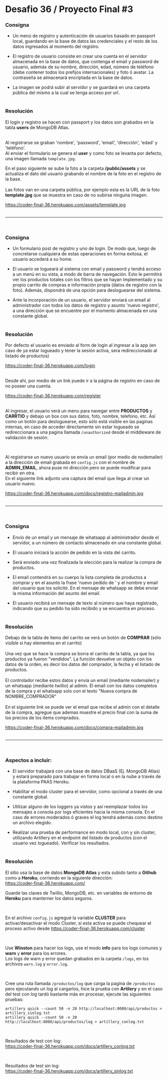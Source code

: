 # Desafio 36 / Proyecto Final #3

### Consigna

* Un menú de registro y autenticación de usuarios basado en passport local, guardando en la base de datos las credenciales y el resto de los datos ingresados al momento del registro.

* El registro de usuario consiste en crear una cuenta en el servidor almacenada en la base de datos, que contenga el email y password de usuario, además de su nombre, dirección, edad, número de teléfono (debe contener todos los prefijos internacionales) y foto ó avatar. La contraseña se almacenará encriptada en la base de datos.

* La imagen se podrá subir al servidor y se guardará en una carpeta pública del mismo a la cual se tenga acceso por url.
<br /><br />

### Resolución

El login y registro se hacen con passport y los datos son grabados en la tabla **users** de MongoDB Atlas.<br /><br />

Al registrarse se graban 'nombre', 'password', 'email', 'dirección', 'edad' y 'teléfono'.<br />
Al enviar el formulario se genera el **user** y como foto se levanta por defecto, una imagen llamada ``template.jpg``.<br />

En el paso siguiente se sube la foto a la carpeta **/public/assets** y se actualiza el dato del usuario grabando el nombre de la foto en el registro de la base.<br /><br />
Las fotos van en una carpeta pública, por ejemplo esta es la URL de la foto **template.jpg** que se muestra en caso de no subirse ninguna imagen.<br />

https://coder-final-36.herokuapp.com/assets/template.jpg
<br />
<br />
<hr />
<br />

### Consigna

* Un formulario post de registro y uno de login. De modo que, luego de concretarse cualquiera de estas operaciones en forma exitosa, el usuario accederá a su home.

* El usuario se logueará al sistema con email y password y tendrá acceso a un menú en su vista, a modo de barra de navegación. Esto le permitirá ver los productos totales con los filtros que se hayan implementado y su propio carrito de compras e información propia (datos de registro con la foto). Además, dispondrá de una opción para desloguearse del sistema.

* Ante la incorporación de un usuario, el servidor enviará un email al administrador con todos los datos de registro y asunto 'nuevo registro', a una dirección que se encuentre por el momento almacenada en una constante global.
<br /><br />

### Resolución

Por defecto el usuario es enviado al form de login al ingresar a la app (en caso de ya estar logueado y tener la sesión activa, sera redireccionado al listado de productos)<br />

https://coder-final-36.herokuapp.com/login
<br /><br />

Desde ahí, por medio de un link puede ir a la página de registro en caso de no poseer una cuenta.

https://coder-final-36.herokuapp.com/register
<br /><br />

Al ingresar, el usuario verá un menu para navegar entre **PRODUCTOS** y **CARRTIO** y debajo un box con sus datos, foto, nombre, telefono, etc. Así como un botón para desloguearse, esto sólo está visible en las paginas internas, en caso de acceder directamente sin estar logueado se redireccionara a una pagina llamada ``/unauthorized`` desde el middleware de validación de sesión.

<br />

Al registrarse un nuevo usuario se envia un email (por medio de nodemailer) a la dirección de email grabada en ``config.js`` con el nombre de **ADMIN_EMAIL**, ahora puse mi dirección pero se puede modificar para recibir en otra.<br />
En el siguiente link adjunto una captura del email que llega al crear un usuario nuevo.

https://coder-final-36.herokuapp.com/docs/registro-mailadmin.jpg
<br />
<br />
<hr />
<br />

### Consigna

* Envío de un email y un mensaje de whatsapp al administrador desde el servidor, a un número de contacto almacenado en una constante global.

* El usuario iniciará la acción de pedido en la vista del carrito.

* Será enviado una vez finalizada la elección para la realizar la compra de productos.

* El email contendrá en su cuerpo la lista completa de productos a comprar y en el asunto la frase 'nuevo pedido de ' y el nombre y email del usuario que los solicitó. En el mensaje de whatsapp se debe enviar la misma información del asunto del email.

* El usuario recibirá un mensaje de texto al número que haya registrado, indicando que su pedido ha sido recibido y se encuentra en proceso.
<br /><br />

### Resolución

Debajo de la tabla de items del carrito se verá un botón de **COMPRAR** (sólo visible si hay elementos en el carrito)
<br /><br />
Una vez que se hace la compra se borra el carrito de la tabla, ya que los productos ya fueron "vendidos".
La función devuelve un objeto con los datos de la orden, es decir los datos del comprador, la fecha y el listado de productos.
<br /><br />
El controlador recibe estos datos y envía un email (mediante nodemailer) y un whatsapp (mediante twillio) al admin. El email con los datos completos de la compra y el whatsapp solo con el texto "Nueva compra de NOMBRE_COMPRADOR"
<br /><br />
En el siguiente link se puede ver el email que recibe el admin con el detalle de la compra, agregue que ademas muestre el precio final con la suma de los precios de los items comprados.<br />

https://coder-final-36.herokuapp.com/docs/compra-mailadmin.jpg
<br />
<br />
<hr />
<br />

### Aspectos a incluir:

* El servidor trabajará con una base de datos DBaaS (Ej. MongoDB Atlas) y estará preparado para trabajar en forma local o en la nube a través de la plataforma PAAS Heroku.

* Habilitar el modo cluster para el servidor, como opcional a través de una constante global.

* Utilizar alguno de los loggers ya vistos y así reemplazar todos los mensajes a consola por logs eficientes hacia la misma consola. En el caso de errores moderados ó graves el log tendrá además como destino un archivo elegido.

* Realizar una prueba de performance en modo local, con y sin cluster, utilizando Artillery en el endpoint del listado de productos (con el usuario vez logueado). Verificar los resultados.
<br /><br />

### Resolución

El sitio usa la base de datos **MongoDB Atlas** y esta subido tanto a **Github** como a **Heroku**, corriendo en la siguiente dirección:<br />
https://coder-final-36.herokuapp.com/

Guarde las claves de Twillio, MongoDB, etc. en variables de entorno de **Heroku** para manterner los datos seguros.

<br />

En el archivo ``config.js`` agregué la variable **CLUSTER** para activar/desactivar el modo Cluster, si esta activa se puede chequear el proceso activo desde https://coder-final-36.herokuapp.com/cluster

<br />

Use **Winston** para hacer los logs, use el modo **info** para los logs comunes y **warn** y **error** para los errores.<br />
Los logs de warn y error quedan grabados en la carpeta ``/logs``, en los archivos ``warn.log`` y ``error.log``.

<br />

Cree una ruta llamada ``/productos/log`` que carga la pagina de ``/productos`` pero ejecutando un log al cargarlos, hice la prueba con **Artilery** y en el caso del test con log tardó bastante más en procesar, ejecute las siguientes pruebas:

```
artillery quick --count 50 -n 20 http://localhost:8080/api/productos > artillery_sinlog.txt
artillery quick --count 50 -n 20 http://localhost:8080/api/productos/log > artillery_conlog.txt
```

<br />

Resultados de test con log:<br />
https://coder-final-36.herokuapp.com/docs/artillery_conlog.txt

<br />

Resultados de test sin log:<br />
https://coder-final-36.herokuapp.com/docs/artillery_sinlog.txt
